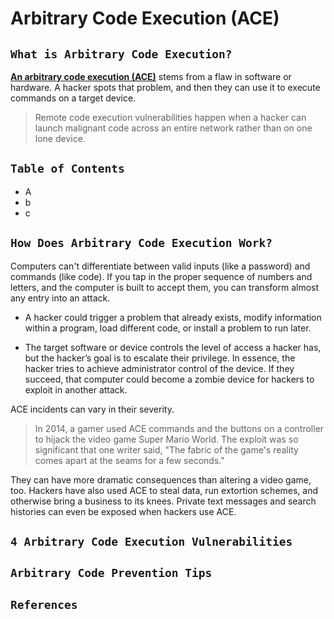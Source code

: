
# Arbitrary Code Execution (ACE)

## `What is Arbitrary Code Execution?`

[**An arbitrary code execution (ACE)**](https://www.okta.com/identity-101/arbitrary-code-execution/) stems from a flaw in software or hardware. A hacker spots that problem, and then they can use it to execute commands on a target device.

> Remote code execution vulnerabilities happen when a hacker can launch malignant code across an entire network rather than on one lone device.

## `Table of Contents`
- A
- b
- c


## `How Does Arbitrary Code Execution Work?`
Computers can't differentiate between valid inputs (like a password) and commands (like code). If you tap in the proper sequence of numbers and letters, and the computer is built to accept them, you can transform almost any entry into an attack.

- A hacker could trigger a problem that already exists, modify information within a program, load different code, or install a problem to run later.

- The target software or device controls the level of access a hacker has, but the hacker’s goal is to escalate their privilege. In essence, the hacker tries to achieve administrator control of the device. If they succeed, that computer could become a zombie device for hackers to exploit in another attack.

ACE incidents can vary in their severity.

> In 2014, a gamer used ACE commands and the buttons on a controller to hijack the video game Super Mario World. The exploit was so significant that one writer said, "The fabric of the game's reality comes apart at the seams for a few seconds."

They can have more dramatic consequences than altering a video game, too. Hackers have also used ACE to steal data, run extortion schemes, and otherwise bring a business to its knees. Private text messages and search histories can even be exposed when hackers use ACE.



## `4 Arbitrary Code Execution Vulnerabilities`
## `Arbitrary Code Prevention Tips`
## `References`
